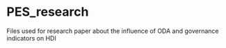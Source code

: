 # PES_research
Files used for research paper about the influence of ODA and governance indicators on HDI
